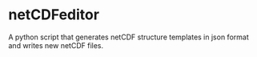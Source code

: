 # netCDFeditor
A python script that generates netCDF structure templates in json format and writes new netCDF files.
